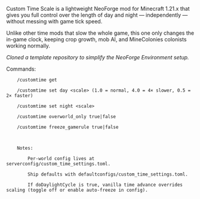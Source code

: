 Custom Time Scale is a lightweight NeoForge mod for Minecraft 1.21.x that gives you full control over the length of day and night — independently — without messing with game tick speed.

Unlike other time mods that slow the whole game, this one only changes the in-game clock, keeping crop growth, mob AI, and MineColonies colonists working normally.

*Cloned a template repository to simplify the NeoForge Environment setup.*

Commands:

        /customtime get

        /customtime set day <scale> (1.0 = normal, 4.0 = 4× slower, 0.5 = 2× faster)

        /customtime set night <scale>

        /customtime overworld_only true|false

        /customtime freeze_gamerule true|false

         

        Notes:

            Per-world config lives at serverconfig/custom_time_settings.toml.

            Ship defaults with defaultconfigs/custom_time_settings.toml.

            If doDaylightCycle is true, vanilla time advance overrides scaling (toggle off or enable auto-freeze in config).
